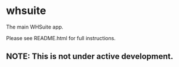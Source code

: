 # whsuite
The main WHSuite app.

Please see README.html for full instructions.

## NOTE: This is not under active development.
